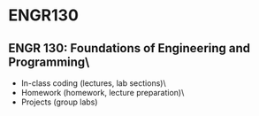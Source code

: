 # ENGR130
## ENGR 130: Foundations of Engineering and Programming\
- In-class coding (lectures, lab sections)\
- Homework (homework, lecture preparation)\
- Projects (group labs)
